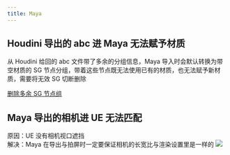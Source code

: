 ```yaml
---
title: Maya
---
```


## Houdini 导出的 abc 进 Maya 无法赋予材质

从 Houdini 给回的 abc 文件带了多余的分组信息，Maya 导入时会默认转换为带空材质的 SG 节点分组，带着这些节点既无法使用已有的材质，也无法赋予新材质，需要将无效 SG 切断删除

[删除多余 SG 节点组](/docs/code/maya)

## Maya 导出的相机进 UE 无法匹配
原因：UE 没有相机视口遮挡  
解决：Maya 在导出与拍屏时一定要保证相机的长宽比与渲染设置里是一样的
![](cam_ratio.webp)